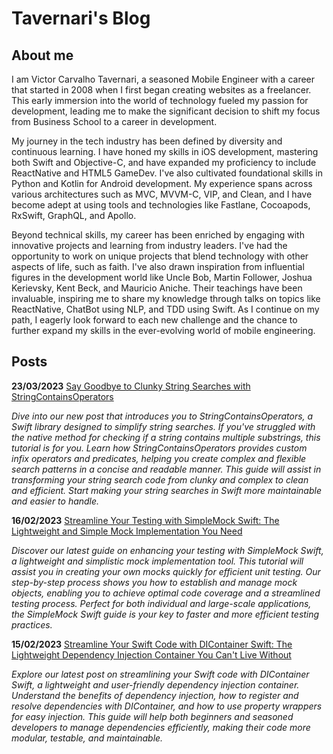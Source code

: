 # Tavernari's Blog

## About me

I am Victor Carvalho Tavernari, a seasoned Mobile Engineer with a career that started in 2008 when I first began creating websites as a freelancer. This early immersion into the world of technology fueled my passion for development, leading me to make the significant decision to shift my focus from Business School to a career in development.

My journey in the tech industry has been defined by diversity and continuous learning. I have honed my skills in iOS development, mastering both Swift and Objective-C, and have expanded my proficiency to include ReactNative and HTML5 GameDev. I've also cultivated foundational skills in Python and Kotlin for Android development. My experience spans across various architectures such as MVC, MVVM-C, VIP, and Clean, and I have become adept at using tools and technologies like Fastlane, Cocoapods, RxSwift, GraphQL, and Apollo.

Beyond technical skills, my career has been enriched by engaging with innovative projects and learning from industry leaders. I've had the opportunity to work on unique projects that blend technology with other aspects of life, such as faith. I've also drawn inspiration from influential figures in the development world like Uncle Bob, Martin Follower, Joshua Kerievsky, Kent Beck, and Mauricio Aniche. Their teachings have been invaluable, inspiring me to share my knowledge through talks on topics like ReactNative, ChatBot using NLP, and TDD using Swift. As I continue on my path, I eagerly look forward to each new challenge and the chance to further expand my skills in the ever-evolving world of mobile engineering.

## Posts

**23/03/2023** [Say Goodbye to Clunky String Searches with StringContainsOperators](/2023/03/23/Strings_Searches_Operations.md)

*Dive into our new post that introduces you to StringContainsOperators, a Swift library designed to simplify string searches. If you've struggled with the native method for checking if a string contains multiple substrings, this tutorial is for you. Learn how StringContainsOperators provides custom infix operators and predicates, helping you create complex and flexible search patterns in a concise and readable manner. This guide will assist in transforming your string search code from clunky and complex to clean and efficient. Start making your string searches in Swift more maintainable and easier to handle.*

**16/02/2023** [Streamline Your Testing with SimpleMock Swift: The Lightweight and Simple Mock Implementation You Need](/2023/02/16/Testing_With_SimpleMock.md)

*Discover our latest guide on enhancing your testing with SimpleMock Swift, a lightweight and simplistic mock implementation tool. This tutorial will assist you in creating your own mocks quickly for efficient unit testing. Our step-by-step process shows you how to establish and manage mock objects, enabling you to achieve optimal code coverage and a streamlined testing process. Perfect for both individual and large-scale applications, the SimpleMock Swift guide is your key to faster and more efficient testing practices.*

**15/02/2023** [Streamline Your Swift Code with DIContainer Swift: The Lightweight Dependency Injection Container You Can't Live Without](/2023/02/15/Swift_DIContainer_Guide.md)

*Explore our latest post on streamlining your Swift code with DIContainer Swift, a lightweight and user-friendly dependency injection container. Understand the benefits of dependency injection, how to register and resolve dependencies with DIContainer, and how to use property wrappers for easy injection. This guide will help both beginners and seasoned developers to manage dependencies efficiently, making their code more modular, testable, and maintainable.*